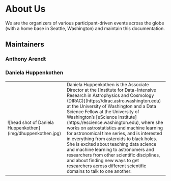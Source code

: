 # About Us

We are the organizers of various participant-driven events across the globe (with a home base in Seattle, Washington) and 
maintain this documentation. 

## Maintainers

### Anthony Arendt



### Daniela Huppenkothen
<table>
    <tr>
        <td>![head shot of Daniela Huppenkothen](img/dhuppenkothen.jpg)</td>
        <td> Daniela Huppenkothen is the Associate Director at the [Institute for Data-Intensive Research in Astrophysics and Cosmology (DIRAC)](https://dirac.astro.washington.edu) at the University of Washington and a Data Science Fellow at the University of Washington’s [eScience Institute](https://escience.washington.edu), where she works on astrostatistics and machine learning for astronomical time series, and is interested in everything from asteroids to black holes. She is excited about teaching data science and machine learning to astronomers and researchers from other scientific disciplines, and about finding new ways to get researchers across different scientific domains to talk to one another.</td>
    </tr>
</table>






